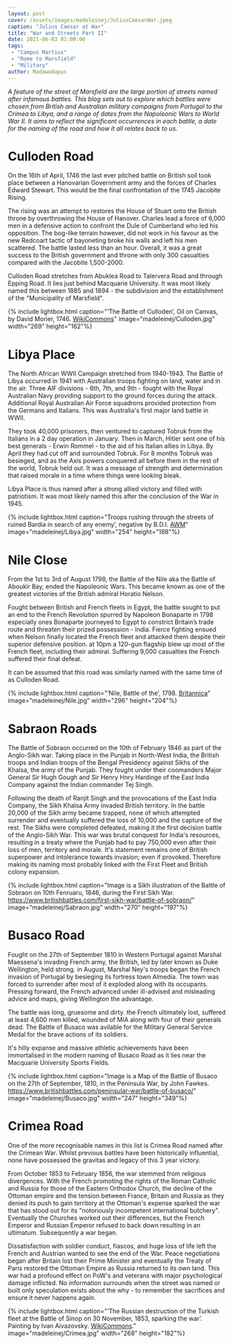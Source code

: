 ```yaml
---
layout: post
cover: /assets/images/madeleinej/JuliusCaesarWar.jpeg
caption: "Julius Caesar at War"
title: "War and Streets Part II"
date: 2021-06-03 01:00:00
tags:
 - "Campus Martius"
 - "Rome to Marsfield"
 - "Military"
author: Madawadapus
---
```

_A feature of the street of Marsfield are the large portion of streets named after infamous battles. This blog sets out to explore which battles were chosen from British and Australian military campaigns from Portugal to the Crimea to Libya, and a range of dates from the Napoleonic Wars to World War II. It aims to reflect the significant occurrences in each battle, a date for the naming of the road and how it all relates back to us._

# Culloden Road

On the 16th of April, 1746 the last ever pitched battle on British soil took place between a Hanovarian Government army and the forces of Charles Edward Stewart. This would be the final confrontation of the 1745 Jacobite Rising.

The rising was an attempt to restores the House of Stuart onto the British throne by overthrowing the House of Hanover. Charles lead a force of 6,000 men in a defensive action to confront the Dule of Cumberland who led his opposition. The bog-like terrain however, did not work in his favour as the new Redcoart tactic of bayoneting broke his walls and left his men scattered. The battle lasted less than an hour. Overall, it was a great success to the British government and throne with only 300 casualties compared with the Jacobite 1,500-2000.

Culloden Road stretches from Abuklea Road to Talervera Road and through Epping Road. It lies just behind Macquarie University. It was most likely named this between 1885 and 1894 - the subdivision and the establishment of the "Municipality of Marsfield".

{% include lightbox.html
caption="‘The Battle of Culloden’, Oil on Canvas, by David Morier, 1746. [WikiCommons](https://en.wikipedia.org/wiki/Battle_of_Culloden)"
image="madeleinej/Culloden.jpg"
width="269"
height="162"%}

# Libya Place

The North African WWII Campaign stretched from 1940-1943. The Battle of Libya occurred in 1941 with Australian troops fighting on land, water and in the air. Three AIF divisions - 6th, 7th, and 9th - fought with the Royal Australian Navy providing support to the ground forces during the attack. Additional Royal Australian Air Force squadrons provided protection from the Germans and Italians. This was Australia's first major land battle in WWII.

They took 40,000 prisoners, then ventured to captured Tobruk from the Italians in a 2 day operation in January. Then in March, Hitler sent one of his best generals - Erwin Rommel - to the aid of his Italian allies in Libya. By April they had cut off and surrounded Tobruk. For 8 months Tobruk was besieged, and as the Axis powers conquered all before them in the rest of the world, Tobruk held out. It was a message of strength and determination that raised morale in a time where things were looking bleak.

Libya Place is thus named after a strong allied victory and filled with patriotism. It was most likely named this after the conclusion of the War in 1945.

{% include lightbox.html
caption="Troops rushing through the streets of ruined Bardia in search of any enemy’, negative by B.D.I. [AWM](https://www.awm.gov.au/collection/006083)"
image="madeleinej/Libya.jpg"
width="254"
height="188"%}

# Nile Close

From the 1st to 3rd of August 1798, the Battle of the Nile aka the Battle of Aboukir Bay, ended the Napoleonic Wars. This became known as one of the greatest victories of the British admiral Horatio Nelson.

Fought between British and French fleets in Egypt, the battle sought to put an end to the French Revolution spurred by Napoleon Bonaparte in 1798 especially ones Bonaparte journeyed to Egypt to constrict Britain’s trade route and threaten their prized possession - India. Fierce fighting ensued when Nelson finally located the French fleet and attacked them despite their superior defensive position. at 10pm a 120-gun flagship blew up most of the French fleet, including their admiral. Suffering 9,000 casualties the French suffered their final defeat.

It can be assumed that this road was similarly named with the same time of as Culloden Road.

{% include lightbox.html
caption="‘Nile, Battle of the’, 1798. [Britannica](https://www.britannica.com/event/Battle-of-the-Nile)"
image="madeleinej/Nile.jpg"
width="296"
height="204"%}

# Sabraon Roads

The Battle of Sobraon occurred on the 10th of February 1846 as part of the Anglo-Sikh war. Taking place in the Punjab in North-West India, the British troops and Indian troops of the Bengal Presidency against Sikhs of the Khalsa, the army of the Punjab. They fought under their coomanders Major General Sir Hugh Gough and Sir Henry Hnry Hardinge of the East India Company against the Indian commander Tej Singh.

Following the death of Ranjit Singh and the provocations of the East India Company, the Sikh Khalsa Army invaded British territory. In the battle 20,000 of the Sikh army became trapped, none of which attempted surrender and eventually suffered the loss of 10,000 and the capture of the rest. The Sikhs were completed defeated, making it the first decision battle of the Anglo-Sikh War. This war was brutal conquest for India's resources, resulting in a treaty where the Punjab had to pay 750,000 even after their loss of men, territory and morale. It's statement remains one of British superpower and intolerance towards invasion; even if provoked. Therefore making its naming most probably linked with the First Fleet and British colony expansion.

{% include lightbox.html
caption="Image is a Sikh illustration of the Battle of Sobraon on 10th Fenruaru, 1846, during the First Sikh War. <https://www.britishbattles.com/first-sikh-war/battle-of-sobraon/>"
image="madeleinej/Sabraon.jpg"
width="270"
height="197"%}

# Busaco Road

Fought on the 27th of September 1810 in Western Portugal against Marshal Maessena's invading French army, the British, led by later known as Duke  Wellington, held strong. in August, Marshal Ney's troops began the French invasion of Portugal by besieging its fortress town Almedia. The town was forced to surrender after most of it exploded along with its occupants. Pressing forward, the French advanced under ill-advised and misleading advice and maps, giving Wellington the advantage.

The battle was long, gruesome and dirty. the French ultimately lost, suffered at least 4,600 men killed, wounded of MIA along with four of their generals dead. The Battle of Busaco was avilable for the Military General Service Medal for the brave actions of its soldiers.

It's hilly expanse and massive athletic achievements have been immortalised in the modern naming of Busaco Road as it lies near the Macquarie University Sports Fields.

{% include lightbox.html
caption="Image is a Map of the Battle of Busaco on the 27th of September, 1810, in the Peninsula War, by John Fawkes. <https://www.britishbattles.com/peninsular-war/battle-of-busaco/>"
image="madeleinej/Busaco.jpg"
width="247"
height="349"%}

# Crimea Road

One of the more recognisable names in this list is Crimea Road named after the Crimean War. Whilst previous battles have been historically influential, none have possessed the gravitas and legacy of this 3 year victory.

From October 1853 to February 1856, the war stemmed from religious divergences. With the French promoting the rights of the Roman Catholic and Russia for those of the Eastern Orthodox Church, the decline of the Ottoman empire and the tension between France, Britain and Russia as they denied its push to gain territory at the Ottoman's expense sparked the war that has stood out for its "notoriously incompetent international butchery". Eventually the Churches worked out their differences, but the French Emperor and Russian Emperor refused to back down resulting in an ultimatum. Subsequently a war began.

Dissatisfaction with soldier conduct, fiascos, and huge loss of life left the French and Austrian wanted to see the end of the War. Peace negotiations began after Britain lost their Prime Minister and eventually the Treaty of Paris restored the Ottoman Empire as Russia returned to its own land. This war had a profound effect on PoW's and veterans with major psychological damage inflicted. No information surrounds when the street was named or built only speculation exists about the why - to remember the sacrifices and ensure it never happens again.

{% include lightbox.html
caption="‘The Russian destruction of the Turkish fleet at the Battle of Sinop on 30 November, 1853, sparking the war’. Painting by Ivan Aivazovsky. [WikiCommons](https://en.wikipedia.org/wiki/Crimean_War)."
image="madeleinej/Crimea.jpg"
width="268"
height="182"%}

